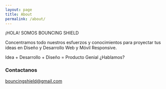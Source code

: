 ```yaml
---
layout: page
title: About
permalink: /about/
---
```


¡HOLA! SOMOS BOUNCING SHIELD

Concentramos todo nuestros esfuerzos y conocimientos 
para proyectar tus ideas en Diseño y Desarrollo Web y Móvil Responsive.

Idea + Desarrollo + Diseño = Producto Genial ¿Hablamos?

### Contactanos

[bouncingshield@gmail.com](mailto:bouncingshield@gmail.com)